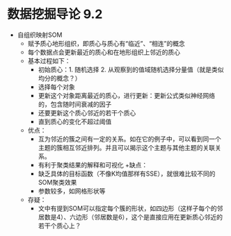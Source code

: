 # 数据挖掘导论 9.2

+ 自组织映射SOM
  + 赋予质心地形组织，即质心与质心有“临近”、“相连”的概念
  + 每个数据点会更新最近的质心和在地形组织上邻近的质心
  + 基本过程如下：
    + 初始质心：1. 随机选择 2. 从观察到的值域随机选择分量值（就是类似均分的概念？）
    + 选择每个对象
    + 更新这个对象距离最近的质心，进行更新：更新公式类似神经网络的，包含随时间衰减的因子
    + 还要更新这个质心邻近的若干个质心
    + 直到质心的变化不超过阈值
  + 优点：
    + 互为邻近的簇之间有一定的关系。如在它的例子中，可以看到同一个主题的簇相互邻近排列。并且可以揭示这个主题与其他主题的关联关系。
    + 有利于聚类结果的解释和可视化
  +缺点：
    + 缺乏具体的目标函数（不像K均值那样有SSE），就很难比较不同的SOM聚类效果
    + 参数较多，如网格形状等
  + 存疑：
    + 文中有提到SOM可以指定每个簇的形状，如四边形（这样子每个的邻居数是4）、六边形（邻居数是6），这个是直接应用在更新质心邻近的若干个质心上？
